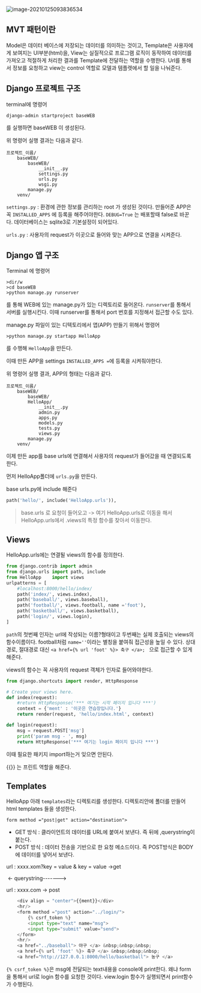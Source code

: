 ![image-20210125093836534](C:\Users\gyuri_c1qkifk\AppData\Roaming\Typora\typora-user-images\image-20210125093836534.png)





## MVT 패턴이란

Model은 데이터 베이스에 저장되는 데이터를 의미하는 것이고, Template은 사용자에게 보여지는 UI부분(html)을, View는 실질적으로 프로그램 로직이 동작하여 데이터를 가져오고 적절하게 처리한 결과를 Template에 전달하는 역할을 수행한다. Url를 통해서 정보를 요청하고 view는 control 역할로 모델과 템플렛에서 할 일을 나눠준다. 



## Django 프로젝트 구조

terminal에 명령어

```
django-admin startproject baseWEB
```

를 실행하면 baseWEB 이 생성된다.

위 명령어 실행 결과는 다음과 같다.

```
프로젝트_이름/
    baseWEB/
        baseWEB/
            __init__.py
            settings.py
            urls.py
            wsgi.py
        manage.py            
    venv/
```

`settings.py` : 환경에 관한 정보를 관리하는 root 가 생성된 것이다. 만들어준 APP은 꼭 `INSTALLED_APPS` 에 등록을 해주어야한다. `DEBUG=True` 는 배포할때 false로 바꾼다. 데이터베이스는 sqlite3로 기본설정이 되어있다. 

`urls.py` : 사용자의 request가 이곳으로 들어와 맞는 APP으로 연결을 시켜준다.



## Django 앱 구조

Terminal 에 명령어

```
>dir/w
>cd baseWEB
>python manage.py runserver
```

를 통해 WEB에 있는 manage.py가 있는 디렉토리로 들어온다.  `runserver`를 통해서 서버를 실행시킨다. 이때 runserver를 통해서 port 번호를 지정해서 접근할 수도 있다.

manage.py 파일이 있는 디텍토리에서 앱(APP)  만들기 위해서 명령어

```
>python manage.py startapp HelloApp
```

를 수행해 `HelloApp`을 만든다. 

이때 만든 APP을 settings `INSTALLED_APPS =`에 등록을 시켜줘야한다.

위 명령어 실행 결과, APP의 형태는 다음과 같다.

```
프로젝트_이름/
    baseWEB/
    	baseWEB/
        HelloApp/
            __init__.py
            admin.py
            apps.py
            models.py
            tests.py
            views.py
        manage.py            
    venv/
```

이제 만든 app를 base urls에 연결해서 사용자의 request가 들어갔을 때 연결되도록 한다.

먼저 HelloApp폴더에 `urls.py`을 만든다.

base urls.py에 include 해준다

```python
path('hello/', include('HelloApp.urls')),
```



> base.urls 로 요청이 들어오고 -> 여기 HelloApp.urls로 이동을 해서  HelloApp.urls에서  .views의 특정 함수를 찾아서 이동한다. 



## Views

HelloApp.urls에는 연결될 views의 함수를 정의한다. 

```python
from django.contrib import admin
from django.urls import path, include
from HelloApp    import views
urlpatterns = [
    #localhost:8000/hello/index/
    path('index/', views.index),
    path('baseball/', views.baseball),
    path('football/', views.football, name ='foot'),
    path('basketball/', views.basketball),
    path('login/', views.login),
]
```

`path`의 첫번째 인자는 url에 작성되는 이름?형태이고 두번째는 실제 호출되는 views의 함수이름이다. football처럼 `name=''`이라는 별칭을 붙여줘 접근성을 높일 수 있다. 상대 경로, 절대경로 대신 `<a href={% url 'foot' %}> 축구 </a>; ` 으로 접근할 수 있게 해준다.  

views의 함수는 꼭 사용자의 request 객체가 인자로 들어와야한다.

```python
from django.shortcuts import render, HttpResponse

# Create your views here.
def index(request):
    #return HttpResponse('*** 여기는 시작 페이지 입니다 ***')
    context = {'ment' : '이곳은 연습장입니다.'}
    return render(request, 'hello/index.html', context)

def login(request):
    msg = request.POST['msg']
    print('param msg - ', msg)
    return HttpResponse('*** 여기는 login 페이지 입니다 ***')
```

이때 필요한 패키지 import하는거 잊으면 안된다.

{{}} 는 프린트 역할을 해준다.



## Templates

HelloApp 아래 `templates`라는 디렉토리를 생성한다. 디렉토리안에 폴더를 만들어 html templates 들을 생성한다. 

```
form method ="post|get" action="destination">
```

- GET 방식 : 클라이언트의 데이터를 URL에 붙여서 보낸다. 즉 뒤에 ,querystring이 붙는다. 
- POST 방식 : 데이터 전송을 기반으로 한 요청 메소드이다. 즉 POST방식은 BODY에 데이터를 넣어서 보낸다. 

url : xxxx.xom?key = value & key = value ->get 

​							<- querystring------->

url : xxxx.com -> post

```python
    <div align = "center">{{ment}}</div>
    <hr/>
    <form method ="post" action="../login/">
        {% csrf_token %}
        <input type="text" name="msg">
        <input type="submit" value="send">
    </form>
    <hr/>
    <a href="../baseball"> 야구 </a> &nbsp;&nbsp;&nbsp;
    <a href={% url 'foot' %}> 축구 </a> &nbsp;&nbsp;&nbsp;
    <a href="http://127.0.0.1:8000/hello/basketball"> 농구 </a>
```

`{% csrf_token %}`은 msg에 전달되는 text내용을 console에 print한다. 왜냐 form을 통해서 url로 login 함수를 요청한 것이다. view.login 함수가 실행되면서 print함수가 수행된다.  



